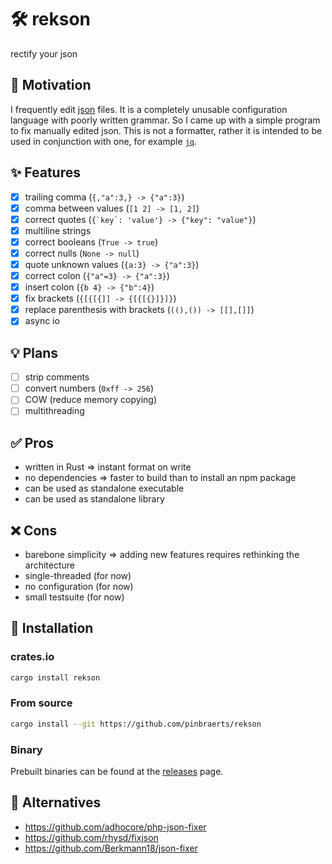 # 🛠️ rekson
rectify your json

## 🍎 Motivation
I frequently edit [json](https://json.org) files.
It is a completely unusable configuration language with poorly written grammar.
So I came up with a simple program to fix manually edited json.
This is not a formatter, rather it is intended to be used in conjunction with one,
for example [`jq`](https://github.com/jqlang/jq).

## ✨ Features
 - [x] trailing comma (`{,"a":3,} -> {"a":3}`)
 - [x] comma between values (`[1 2] -> [1, 2]`)
 - [x] correct quotes (```{`key`: 'value'} -> {"key": "value"}```)
 - [x] multiline strings
 - [x] correct booleans (`True -> true`)
 - [x] correct nulls (`None -> null`)
 - [x] quote unknown values (`{a:3} -> {"a":3}`)
 - [x] correct colon (`{"a"=3} -> {"a":3}`)
 - [x] insert colon (`{b 4} -> {"b":4}`)
 - [x] fix brackets (`{[{[{]] -> {[{[{}]}]}`)
 - [x] replace parenthesis with brackets (`((),()) -> [[],[]]`)
 - [x] async io

## 💡 Plans
 - [ ] strip comments
 - [ ] convert numbers (`0xff -> 256`)
 - [ ] COW (reduce memory copying)
 - [ ] multithreading

## ✅ Pros
 - written in Rust => instant format on write
 - no dependencies => faster to build than to install an npm package
 - can be used as standalone executable
 - can be used as standalone library

## ❌ Cons
 - barebone simplicity => adding new features requires rethinking the architecture
 - single-threaded (for now)
 - no configuration (for now)
 - small testsuite (for now)

## 🚀 Installation

### crates.io
```bash
cargo install rekson
```

### From source
```bash
cargo install --git https://github.com/pinbraerts/rekson
```

### Binary
Prebuilt binaries can be found at the [releases](https://github.com/pinbraerts/rekson/releases) page.

## 👀 Alternatives
  - https://github.com/adhocore/php-json-fixer
  - https://github.com/rhysd/fixjson
  - https://github.com/Berkmann18/json-fixer
